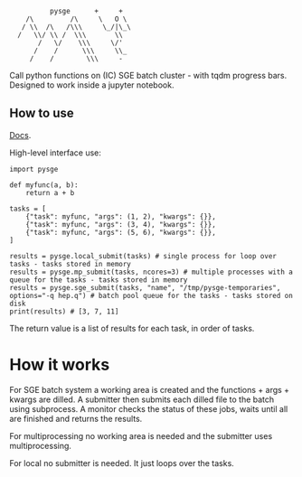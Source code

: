 ```
          pysge      +     +
    /\         /\     \   O \
   / \\  /\   /\\\     \_/|\_\
  /   \\/ \\ /  \\\       \\
       /   \/    \\\     \/'
      /    /      \\\     \\_
     /    /        \\\     -
```

Call python functions on (IC) SGE batch cluster - with tqdm progress bars.
Designed to work inside a jupyter notebook.

## How to use

[Docs](https://shane-breeze.github.io/pysge/).

High-level interface use:

```
import pysge

def myfunc(a, b):
    return a + b

tasks = [
    {"task": myfunc, "args": (1, 2), "kwargs": {}},
    {"task": myfunc, "args": (3, 4), "kwargs": {}},
    {"task": myfunc, "args": (5, 6), "kwargs": {}},
]

results = pysge.local_submit(tasks) # single process for loop over tasks - tasks stored in memory
results = pysge.mp_submit(tasks, ncores=3) # multiple processes with a queue for the tasks - tasks stored in memory
results = pysge.sge_submit(tasks, "name", "/tmp/pysge-temporaries", options="-q hep.q") # batch pool queue for the tasks - tasks stored on disk
print(results) # [3, 7, 11]
```

The return value is a list of results for each task, in order of tasks.

# How it works

For SGE batch system a working area is created and the functions + args + kwargs are dilled. A submitter then submits each dilled file to the batch using subprocess. A monitor checks the status of these jobs, waits until all are finished and returns the results.

For multiprocessing no working area is needed and the submitter uses multiprocessing.

For local no submitter is needed. It just loops over the tasks.

